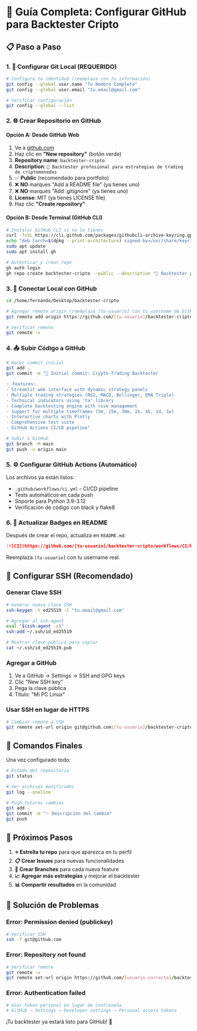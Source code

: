 # 🐙 Guía Completa: Configurar GitHub para Backtester Cripto

## 📋 **Paso a Paso**

### 1. 🔧 **Configurar Git Local** (REQUERIDO)
```bash
# Configura tu identidad (reemplaza con tu información)
git config --global user.name "Tu Nombre Completo"
git config --global user.email "tu.email@gmail.com"

# Verificar configuración
git config --global --list
```

### 2. 🌐 **Crear Repositorio en GitHub**

#### **Opción A: Desde GitHub Web**
1. Ve a [github.com](https://github.com)
2. Haz clic en **"New repository"** (botón verde)
3. **Repository name**: `backtester-cripto`
4. **Description**: `🚀 Backtester profesional para estrategias de trading de criptomonedas`
5. ✅ **Public** (recomendado para portfolio)
6. ❌ **NO** marques "Add a README file" (ya tienes uno)
7. ❌ **NO** marques "Add .gitignore" (ya tienes uno)
8. **License**: MIT (ya tienes LICENSE file)
9. Haz clic **"Create repository"**

#### **Opción B: Desde Terminal (GitHub CLI)**
```bash
# Instalar GitHub CLI si no lo tienes
curl -fsSL https://cli.github.com/packages/githubcli-archive-keyring.gpg | sudo dd of=/usr/share/keyrings/githubcli-archive-keyring.gpg
echo "deb [arch=$(dpkg --print-architecture) signed-by=/usr/share/keyrings/githubcli-archive-keyring.gpg] https://cli.github.com/packages stable main" | sudo tee /etc/apt/sources.list.d/github-cli.list > /dev/null
sudo apt update
sudo apt install gh

# Autenticar y crear repo
gh auth login
gh repo create backtester-cripto --public --description "🚀 Backtester profesional para estrategias de trading de criptomonedas"
```

### 3. 🔗 **Conectar Local con GitHub**
```bash
cd /home/fernando/Desktop/backtester-cripto

# Agregar remote origin (reemplaza [tu-usuario] con tu username de GitHub)
git remote add origin https://github.com/[tu-usuario]/backtester-cripto.git

# Verificar remote
git remote -v
```

### 4. 📤 **Subir Código a GitHub**
```bash
# Hacer commit inicial
git add .
git commit -m "🎉 Initial commit: Crypto Trading Backtester

✨ Features:
- Streamlit web interface with dynamic strategy panels
- Multiple trading strategies (RSI, MACD, Bollinger, EMA Triple)  
- Technical indicators using 'ta' library
- Complete backtesting engine with risk management
- Support for multiple timeframes (5m, 15m, 30m, 1h, 4h, 1d, 1w)
- Interactive charts with Plotly
- Comprehensive test suite
- GitHub Actions CI/CD pipeline"

# Subir a GitHub
git branch -M main
git push -u origin main
```

### 5. ⚙️ **Configurar GitHub Actions** (Automático)
Los archivos ya están listos:
- `.github/workflows/ci.yml` - CI/CD pipeline
- Tests automáticos en cada push
- Soporte para Python 3.9-3.12
- Verificación de código con black y flake8

### 6. 📝 **Actualizar Badges en README**
Después de crear el repo, actualiza en `README.md`:
```markdown
[![CI](https://github.com/[tu-usuario]/backtester-cripto/workflows/CI/badge.svg)]
```
Reemplaza `[tu-usuario]` con tu username real.

## 🔐 **Configurar SSH (Recomendado)**

### **Generar Clave SSH**
```bash
# Generar nueva clave SSH
ssh-keygen -t ed25519 -C "tu.email@gmail.com"

# Agregar al ssh-agent
eval "$(ssh-agent -s)"
ssh-add ~/.ssh/id_ed25519

# Mostrar clave pública para copiar
cat ~/.ssh/id_ed25519.pub
```

### **Agregar a GitHub**
1. Ve a GitHub → Settings → SSH and GPG keys
2. Clic "New SSH key"
3. Pega la clave pública
4. Título: "Mi PC Linux"

### **Usar SSH en lugar de HTTPS**
```bash
# Cambiar remote a SSH
git remote set-url origin git@github.com:[tu-usuario]/backtester-cripto.git
```

## 🚀 **Comandos Finales**

Una vez configurado todo:

```bash
# Estado del repositorio
git status

# Ver archivos modificados
git log --oneline

# Push futuros cambios
git add .
git commit -m "✨ Descripción del cambio"
git push
```

## 🎯 **Próximos Pasos**

1. **⭐ Estrella tu repo** para que aparezca en tu perfil
2. **📋 Crear Issues** para nuevas funcionalidades
3. **🔀 Crear Branches** para cada nueva feature
4. **📈 Agregar más estrategias** y mejorar el backtester
5. **📊 Compartir resultados** en la comunidad

## 🐛 **Solución de Problemas**

### **Error: Permission denied (publickey)**
```bash
# Verificar SSH
ssh -T git@github.com
```

### **Error: Repository not found**
```bash
# Verificar remote
git remote -v
git remote set-url origin https://github.com/[usuario-correcto]/backtester-cripto.git
```

### **Error: Authentication failed**
```bash
# Usar token personal en lugar de contraseña
# GitHub → Settings → Developer settings → Personal access tokens
```

¡Tu backtester ya estará listo para GitHub! 🎉